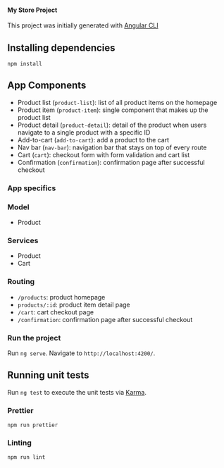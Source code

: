 #### My Store Project

This project was initially generated with [Angular CLI](https://github.com/angular/angular-cli)

## Installing dependencies ##

```
npm install
```


## App Components
- Product list (`product-list`): list of all product items on the homepage
- Product item (`product-item`): single component that makes up the product list
- Product detail (`product-detail`): detail of the product when users navigate to a single product with a specific ID
- Add-to-cart (`add-to-cart`): add a product to the cart
- Nav bar (`nav-bar`): navigation bar that stays on top of every route
- Cart (`cart`): checkout form with form validation and cart list
- Confirmation (`confirmation`): confirmation page after successful checkout

### App specifics
### Model
- Product

### Services
- Product
- Cart

### Routing
- `/products`: product homepage 
- `products/:id`: product item detail page 
- `/cart`: cart checkout page 
- `/confirmation`: confirmation page after successful checkout

### Run the project

Run `ng serve`. Navigate to `http://localhost:4200/`.

## Running unit tests

Run `ng test` to execute the unit tests via [Karma](https://karma-runner.github.io).

### Prettier ###

```
npm run prettier
```

### Linting ###

```
npm run lint
```
